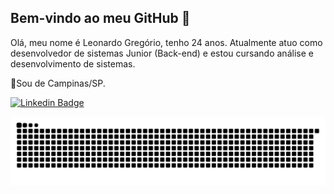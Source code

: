    ## Bem-vindo ao meu GitHub :rocket:
   
Olá, meu nome é Leonardo Gregório, tenho 24 anos. Atualmente atuo como desenvolvedor de sistemas Junior (Back-end) e estou cursando análise e desenvolvimento de sistemas.

:round_pushpin:Sou de Campinas/SP. 





[![Linkedin Badge](https://img.shields.io/badge/-LinkedIn-blue?style=flat-square&logo=Linkedin&logoColor=white&link=https://www.linkedin.com/in/leonardo-greg%C3%B3rio-6b8568165/)](https://www.linkedin.com/in/leonardo-greg%C3%B3rio-6b8568165/)

![Snake animation](https://github.com/LeonardoGregoriocs/LeonardoGregoriocs/blob/output/github-contribution-grid-snake.svg)
